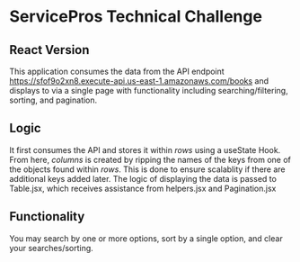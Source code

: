 # ServicePros Technical Challenge

## React Version

This application consumes the data from the API endpoint https://sfof9o2xn8.execute-api.us-east-1.amazonaws.com/books and displays to via a single page with functionality including searching/filtering, sorting, and pagination.


## Logic

It first consumes the API and stores it within *rows* using a useState Hook. From here, *columns* is created by ripping the names of the keys from one of the objects found within *rows*. This is done to ensure scalablity if there are additional keys added later. The logic of displaying the data is passed to Table.jsx, which receives assistance from helpers.jsx and Pagination.jsx



## Functionality

You may search by one or more options, sort by a single option, and clear your searches/sorting.
